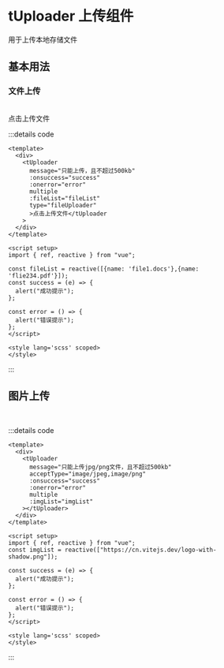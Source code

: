 # tUploader 上传组件
用于上传本地存储文件

## 基本用法
### 文件上传
<br>
<tUploader message="只能上传，且不超过500kb" :onsuccess="success" :onerror="error" multiple  :fileList="fileList"  type="fileUploader">点击上传文件</tUploader>

:::details code 
```vue
<template>
  <div>
    <tUploader
      message="只能上传，且不超过500kb"
      :onsuccess="success"
      :onerror="error"
      multiple
      :fileList="fileList"
      type="fileUploader"
      >点击上传文件</tUploader
    >
  </div>
</template>

<script setup>
import { ref, reactive } from "vue";

const fileList = reactive([{name: 'file1.docs'},{name: 'flie234.pdf'}]);
const success = (e) => {
  alert("成功提示");
};

const error = () => {
  alert("错误提示");
};
</script>

<style lang='scss' scoped>
</style>
```
:::

## 图片上传
<br>
<tUploader message="只能上传jpg/png文件，且不超过500kb" :onsuccess="success" :onerror="error" multiple acceptType="image/jpeg,image/png" :imgList="imgList"></tUploader>

:::details code
```vue
<template>
  <div>
    <tUploader
      message="只能上传jpg/png文件，且不超过500kb"
      acceptType="image/jpeg,image/png"
      :onsuccess="success"
      :onerror="error"
      multiple
      :imgList="imgList"
    ></tUploader>
  </div>
</template>

<script setup>
import { ref, reactive } from "vue";
const imgList = reactive(["https://cn.vitejs.dev/logo-with-shadow.png"]);

const success = (e) => {
  alert("成功提示");
};

const error = () => {
  alert("错误提示");
};
</script>

<style lang='scss' scoped>
</style>
```
:::

<script setup>
import { ref,reactive } from 'vue'

const val = ref("");

const open = () => {
   const one = document.querySelector("#one");
   if(one.style.display == "none") {
      one.style="display: block";
   }else {
      one.style="display: none";
   }
}
const fileList = reactive([{name: 'file1.docs'},{name: 'flie234.pdf'}]);
const imgList = reactive(["https://cn.vitejs.dev/logo-with-shadow.png"]);

const success = (e) => {
    fileList.unshift(...e.target.files);
}

const error = () => {
   alert('错误提示')
}

const change = (files) => {
   console.log(files);
}
</script>